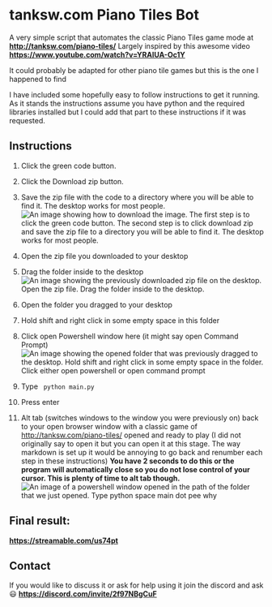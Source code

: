 
# tanksw.com Piano Tiles Bot

A very simple script that automates the classic Piano Tiles game mode at
**http://tanksw.com/piano-tiles/**
Largely inspired by this awesome video **https://www.youtube.com/watch?v=YRAIUA-Oc1Y**

It could probably be adapted for other piano tile games but this is the one I happened to find

I have included some hopefully easy to follow instructions to get it running. As it stands the instructions assume you have python and the required libraries installed but I could add that part to these instructions if it was requested.

## Instructions
1. Click the green code button.
2. Click the Download zip button.
3. Save the zip file with the code to a directory where you will be able to find it. The desktop works for most people.
![An image showing how to download the image. The first step is to click the green code button. The second step is to click download zip and save the zip file to a directory you will be able to find it. The desktop works for most people. ](https://i.imgur.com/gyCLUs2.png)

4. Open the zip file you downloaded to your desktop
5. Drag the folder inside to the desktop
![An image showing the previously downloaded zip file on the desktop. Open the zip file. Drag the folder inside to the desktop.](https://i.imgur.com/kc8z27i.png)

6. Open the folder you dragged to your desktop
7. Hold shift and right click in some empty space in this folder
8. Click open Powershell window here (it might say open Command Prompt)
![An image showing the opened folder that was previously dragged to the desktop. Hold shift and right click in some empty space in the folder. Click either open powershell or open command prompt](https://i.imgur.com/RRFLdX5.png)

9. Type ` python main.py`
10. Press enter
11. Alt tab (switches windows to the window you were previously on) back to your open browser window with a classic game of http://tanksw.com/piano-tiles/ opened and ready to play (I did not originally say to open it but you can open it at this stage. The way markdown is set up it would be annoying to go back and renumber each step in these instructions)
**You have 2 seconds to do this or the program will automatically close so you do not lose control of your cursor. This is plenty of time to alt tab though.**
![An image of a powershell window opened in the path of the folder that we just opened. Type python space main dot pee why](https://i.imgur.com/Njtk9ZD.png)

## Final result: 
**https://streamable.com/us74pt**
## Contact
If you would like to discuss it or ask for help using it join the discord and ask 😃
__https://discord.com/invite/2f97NBgCuF__
